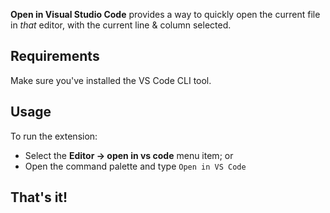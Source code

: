 **Open in Visual Studio Code** provides a way to quickly open the current file in _that_ editor, with the current line & column selected.

## Requirements

Make sure you've installed the VS Code CLI tool.

## Usage

To run the extension:

- Select the **Editor → open in vs code** menu item; or
- Open the command palette and type `Open in VS Code`

## That's it!

